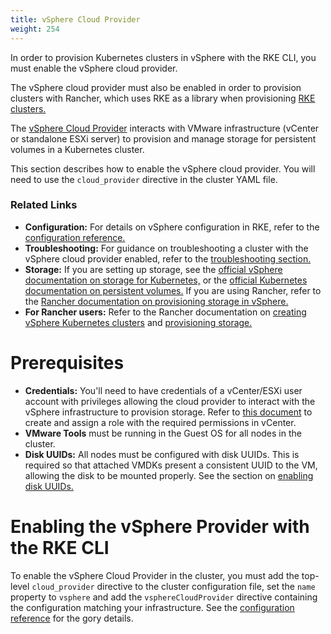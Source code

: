 ```yaml
---
title: vSphere Cloud Provider
weight: 254
---
```


In order to provision Kubernetes clusters in vSphere with the RKE CLI, you must enable the vSphere cloud provider.

The vSphere cloud provider must also be enabled in order to provision clusters with Rancher, which uses RKE as a library when provisioning [RKE clusters.]({{<baseurl>}}/rancher/v2.x/en/cluster-provisioning/rke-clusters/)

The [vSphere Cloud Provider](https://vmware.github.io/vsphere-storage-for-kubernetes/documentation/) interacts with VMware infrastructure (vCenter or standalone ESXi server) to provision and manage storage for persistent volumes in a Kubernetes cluster.

This section describes how to enable the vSphere cloud provider. You will need to use the `cloud_provider` directive in the cluster YAML file.

### Related Links

- **Configuration:** For details on vSphere configuration in RKE, refer to the [configuration reference.]({{<baseurl>}}/rke/latest/en/config-options/cloud-providers/vsphere/config-reference)
- **Troubleshooting:** For guidance on troubleshooting a cluster with the vSphere cloud provider enabled, refer to the [troubleshooting section.]({{<baseurl>}}/rke/latest/en/config-options/cloud-providers/vsphere/troubleshooting)
- **Storage:** If you are setting up storage, see the [official vSphere documentation on storage for Kubernetes,](https://vmware.github.io/vsphere-storage-for-kubernetes/documentation/) or the [official Kubernetes documentation on persistent volumes.](https://kubernetes.io/docs/concepts/storage/persistent-volumes/) If you are using Rancher, refer to the [Rancher documentation on provisioning storage in vSphere.]({{<baseurl>}}/rancher/v2.x/en/cluster-admin/volumes-and-storage/examples/vsphere)
- **For Rancher users:** Refer to the Rancher documentation on [creating vSphere Kubernetes clusters]({{<baseurl>}}/rancher/v2.x/en/cluster-provisioning/rke-clusters/node-pools/vsphere) and [provisioning storage.]({{<baseurl>}}/rancher/v2.x/en/cluster-admin/volumes-and-storage/examples/vsphere)

# Prerequisites

- **Credentials:** You'll need to have credentials of a vCenter/ESXi user account with privileges allowing the cloud provider to interact with the vSphere infrastructure to provision storage. Refer to [this document](https://vmware.github.io/vsphere-storage-for-kubernetes/documentation/vcp-roles.html) to create and assign a role with the required permissions in vCenter.
- **VMware Tools** must be running in the Guest OS for all nodes in the cluster.
- **Disk UUIDs:** All nodes must be configured with disk UUIDs. This is required so that attached VMDKs present a consistent UUID to the VM, allowing the disk to be mounted properly. See the section on [enabling disk UUIDs.]({{<baseurl>}}/rke/latest/en/config-options/cloud-providers/vsphere/enabling-uuid)

# Enabling the vSphere Provider with the RKE CLI

To enable the vSphere Cloud Provider in the cluster, you must add the top-level `cloud_provider` directive to the cluster configuration file, set the `name` property to `vsphere` and add the `vsphereCloudProvider` directive containing the configuration matching your infrastructure. See the [configuration reference]({{<baseurl>}}/rke/latest/en/config-options/cloud-providers/vsphere/config-reference) for the gory details.